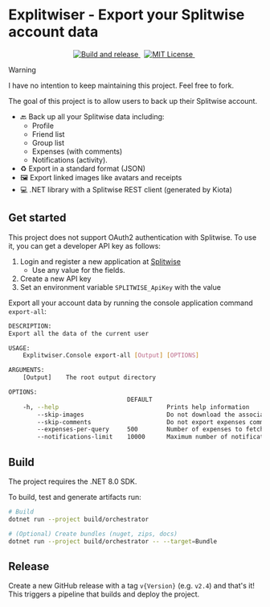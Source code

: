 # Explitwiser - Export your Splitwise account data

<!-- markdownlint-disable MD033 -->
<p align="center">
  <a href="https://github.com/pleonex/explitwiser/actions/workflows/build-and-release.yml">
    <img alt="Build and release" src="https://github.com/pleonex/explitwiser/actions/workflows/build-and-release.yml/badge.svg" />
  </a>
  &nbsp;
  <a href="https://choosealicense.com/licenses/mit/">
    <img alt="MIT License" src="https://img.shields.io/badge/license-MIT-blue.svg?style=flat" />
  </a>
  &nbsp;
</p>

> [!WARNING]  
> I have no intention to keep maintaining this project. Feel free to fork.

The goal of this project is to allow users to back up their Splitwise account.

- 🔙 Back up all your Splitwise data including:
  - Profile
  - Friend list
  - Group list
  - Expenses (with comments)
  - Notifications (activity).
- ♻️ Export in a standard format (JSON)
- 🖼️ Export linked images like avatars and receipts
- 💻 .NET library with a Splitwise REST client (generated by Kiota)

## Get started

This project does not support OAuth2 authentication with Splitwise. To use it,
you can get a developer API key as follows:

1. Login and register a new application at
   [Splitwise](https://secure.splitwise.com/apps/new)
   - Use any value for the fields.
2. Create a new API key
3. Set an environment variable `SPLITWISE_ApiKey` with the value

Export all your account data by running the console application command
`export-all`:

```bash
DESCRIPTION:
Export all the data of the current user

USAGE:
    Explitwiser.Console export-all [Output] [OPTIONS]

ARGUMENTS:
    [Output]    The root output directory

OPTIONS:
                                 DEFAULT
    -h, --help                              Prints help information
        --skip-images                       Do not download the associated images like avatars or receipts
        --skip-comments                     Do not export expenses comments (takes longer)
        --expenses-per-query     500        Number of expenses to fetch per API query
        --notifications-limit    10000      Maximum number of notifications to retrieve
```

## Build

The project requires the .NET 8.0 SDK.

To build, test and generate artifacts run:

```sh
# Build
dotnet run --project build/orchestrator

# (Optional) Create bundles (nuget, zips, docs)
dotnet run --project build/orchestrator -- --target=Bundle
```

## Release

Create a new GitHub release with a tag `v{Version}` (e.g. `v2.4`) and that's it!
This triggers a pipeline that builds and deploy the project.
